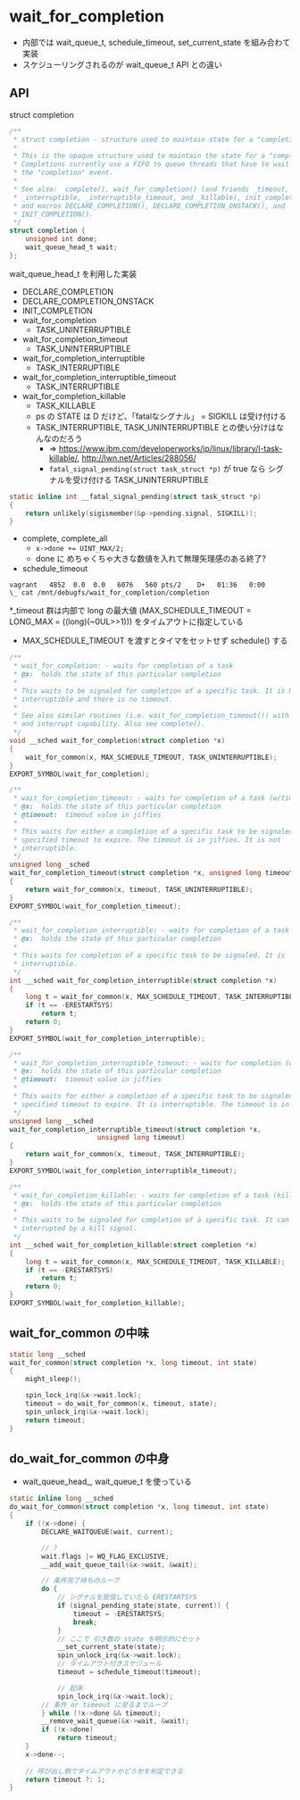 # wait_for_completion

 * 内部では wait_queue_t, schedule_timeout, set_current_state を組み合わて実装
 * スケジューリングされるのが wait_queue_t API との違い

## API

struct completion

```c
/**
 * struct completion - structure used to maintain state for a "completion"
 *
 * This is the opaque structure used to maintain the state for a "completion".
 * Completions currently use a FIFO to queue threads that have to wait for
 * the "completion" event.
 *
 * See also:  complete(), wait_for_completion() (and friends _timeout,
 * _interruptible, _interruptible_timeout, and _killable), init_completion(),
 * and macros DECLARE_COMPLETION(), DECLARE_COMPLETION_ONSTACK(), and
 * INIT_COMPLETION().
 */
struct completion {
	unsigned int done;
	wait_queue_head_t wait;
};
```

wait_queue_head_t を利用した実装

 * DECLARE_COMPLETION
 * DECLARE_COMPLETION_ONSTACK
 * INIT_COMPLETION
 * wait_for_completion
   * TASK_UNINTERRUPTIBLE
 * wait_for_completion_timeout
   * TASK_UNINTERRUPTIBLE
 * wait_for_completion_interruptible
   * TASK_INTERRUPTIBLE
 * wait_for_completion_interruptible_timeout
   * TASK_INTERRUPTIBLE
 * wait_for_completion_killable
   * TASK_KILLABLE
   * ps の STATE は D だけど、「fatalなシグナル」 = SIGKILL は受け付ける
   * TASK_INTERRUPTIBLE, TASK_UNINTERRUPTIBLE との使い分けはなんなのだろう
     * => https://www.ibm.com/developerworks/jp/linux/library/l-task-killable/, http://lwn.net/Articles/288056/
     * `fatal_signal_pending(struct task_struct *p)` が true なら シグナルを受け付ける TASK_UNINTERRUPTIBLE
```c
static inline int __fatal_signal_pending(struct task_struct *p)
{
	return unlikely(sigismember(&p->pending.signal, SIGKILL));
}
```
 * complete, complete_all
   * `x->done += UINT_MAX/2;`
   * done に めちゃくちゃ大きな数値を入れて無理矢理感のある終了?
 * schedule_timeout

```
vagrant   4852  0.0  0.0   6076   560 pts/2    D+   01:36   0:00              \_ cat /mnt/debugfs/wait_for_completion/completion
```

 *_timeout 群は内部で long の最大値 (MAX_SCHEDULE_TIMEOUT = LONG_MAX = ((long)(~0UL>>1))) をタイムアウトに指定している
   * MAX_SCHEDULE_TIMEOUT を渡すとタイマをセットせず schedule() する

```c
/**
 * wait_for_completion: - waits for completion of a task
 * @x:  holds the state of this particular completion
 *
 * This waits to be signaled for completion of a specific task. It is NOT
 * interruptible and there is no timeout.
 *
 * See also similar routines (i.e. wait_for_completion_timeout()) with timeout
 * and interrupt capability. Also see complete().
 */
void __sched wait_for_completion(struct completion *x)
{
	wait_for_common(x, MAX_SCHEDULE_TIMEOUT, TASK_UNINTERRUPTIBLE);
}
EXPORT_SYMBOL(wait_for_completion);

/**
 * wait_for_completion_timeout: - waits for completion of a task (w/timeout)
 * @x:  holds the state of this particular completion
 * @timeout:  timeout value in jiffies
 *
 * This waits for either a completion of a specific task to be signaled or for a
 * specified timeout to expire. The timeout is in jiffies. It is not
 * interruptible.
 */
unsigned long _sched
wait_for_completion_timeout(struct completion *x, unsigned long timeout)
{
	return wait_for_common(x, timeout, TASK_UNINTERRUPTIBLE);
}
EXPORT_SYMBOL(wait_for_completion_timeout);

/**
 * wait_for_completion_interruptible: - waits for completion of a task (w/intr)
 * @x:  holds the state of this particular completion
 *
 * This waits for completion of a specific task to be signaled. It is
 * interruptible.
 */
int __sched wait_for_completion_interruptible(struct completion *x)
{
	long t = wait_for_common(x, MAX_SCHEDULE_TIMEOUT, TASK_INTERRUPTIBLE);
	if (t == -ERESTARTSYS)
		return t;
	return 0;
}
EXPORT_SYMBOL(wait_for_completion_interruptible);

/**
 * wait_for_completion_interruptible_timeout: - waits for completion (w/(to,intr))
 * @x:  holds the state of this particular completion
 * @timeout:  timeout value in jiffies
 *
 * This waits for either a completion of a specific task to be signaled or for a
 * specified timeout to expire. It is interruptible. The timeout is in jiffies.
 */
unsigned long __sched
wait_for_completion_interruptible_timeout(struct completion *x,
					  unsigned long timeout)
{
	return wait_for_common(x, timeout, TASK_INTERRUPTIBLE);
}
EXPORT_SYMBOL(wait_for_completion_interruptible_timeout);

/**
 * wait_for_completion_killable: - waits for completion of a task (killable)
 * @x:  holds the state of this particular completion
 *
 * This waits to be signaled for completion of a specific task. It can be
 * interrupted by a kill signal.
 */
int __sched wait_for_completion_killable(struct completion *x)
{
	long t = wait_for_common(x, MAX_SCHEDULE_TIMEOUT, TASK_KILLABLE);
	if (t == -ERESTARTSYS)
		return t;
	return 0;
}
EXPORT_SYMBOL(wait_for_completion_killable);
```

## wait_for_common の中味

```c
static long __sched
wait_for_common(struct completion *x, long timeout, int state)
{
	might_sleep();

	spin_lock_irq(&x->wait.lock);
	timeout = do_wait_for_common(x, timeout, state);
	spin_unlock_irq(&x->wait.lock);
	return timeout;
}
```

## do_wait_for_common の中身

 * wait_queue_head_, wait_queue_t を使っている

```c
static inline long __sched
do_wait_for_common(struct completion *x, long timeout, int state)
{
	if (!x->done) {
		DECLARE_WAITQUEUE(wait, current);

        // ? 
		wait.flags |= WQ_FLAG_EXCLUSIVE;
		__add_wait_queue_tail(&x->wait, &wait);

        // 条件完了待ちのループ
		do {
            // シグナルを受信していたら ERESTARTSYS
			if (signal_pending_state(state, current)) {
				timeout = -ERESTARTSYS;
				break;
			}
            // ここで 引き数の state を明示的にセット
			__set_current_state(state);
			spin_unlock_irq(&x->wait.lock);
            // タイムアウト付きスケジュール
			timeout = schedule_timeout(timeout);

            // 起床
			spin_lock_irq(&x->wait.lock);
        // 条件 or timeout に至るまでループ
		} while (!x->done && timeout);
		__remove_wait_queue(&x->wait, &wait);
		if (!x->done)
			return timeout;
	}
	x->done--;
    
    // 呼び出し側でタイムアウトかどうかを判定できる
	return timeout ?: 1;
}
```